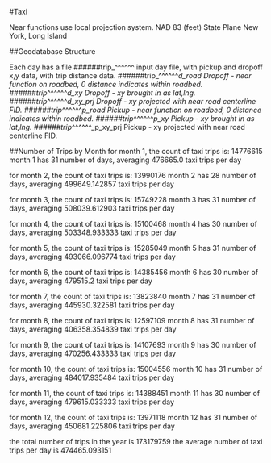 #Taxi

Near functions use local projection system. 
NAD 83 (feet) State Plane New York, Long Island

##Geodatabase Structure


Each day has a file
######trip_^^^^^^ 
input day file, with pickup and dropoff x,y data, with trip distance data.
######trip_^^^^^^_d_road
Dropoff - near function on roadbed, 0 distance indicates within roadbed. 
######trip_^^^^^^_d_xy
Dropoff - xy brought in as lat,lng. 
######trip_^^^^^^_d_xy_prj
Dropoff - xy projected with near road centerline FID. 
######trip_^^^^^^_p_road
Pickup - near function on roadbed, 0 distance indicates within roadbed.
######trip_^^^^^^_p_xy
Pickup - xy brought in as lat,lng. 
######trip_^^^^^^_p_xy_prj
Pickup - xy projected with near road centerline FID.

##Number of Trips by Month
for month 1, the count of taxi trips is:
14776615
month 1 has 31 number of days, averaging 476665.0 taxi trips per day

for month 2, the count of taxi trips is:
13990176
month 2 has 28 number of days, averaging 499649.142857 taxi trips per day

for month 3, the count of taxi trips is:
15749228
month 3 has 31 number of days, averaging 508039.612903 taxi trips per day

for month 4, the count of taxi trips is:
15100468
month 4 has 30 number of days, averaging 503348.933333 taxi trips per day

for month 5, the count of taxi trips is:
15285049
month 5 has 31 number of days, averaging 493066.096774 taxi trips per day

for month 6, the count of taxi trips is:
14385456
month 6 has 30 number of days, averaging 479515.2 taxi trips per day

for month 7, the count of taxi trips is:
13823840
month 7 has 31 number of days, averaging 445930.322581 taxi trips per day

for month 8, the count of taxi trips is:
12597109
month 8 has 31 number of days, averaging 406358.354839 taxi trips per day

for month 9, the count of taxi trips is:
14107693
month 9 has 30 number of days, averaging 470256.433333 taxi trips per day

for month 10, the count of taxi trips is:
15004556
month 10 has 31 number of days, averaging 484017.935484 taxi trips per day

for month 11, the count of taxi trips is:
14388451
month 11 has 30 number of days, averaging 479615.033333 taxi trips per day

for month 12, the count of taxi trips is:
13971118
month 12 has 31 number of days, averaging 450681.225806 taxi trips per day


the total number of trips in the year is 173179759
the average number of taxi trips per day is 474465.093151